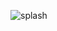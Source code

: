 ![splash](https://user-images.githubusercontent.com/43016692/47385948-bff64500-d70b-11e8-9b92-21ca0da1b949.png)
